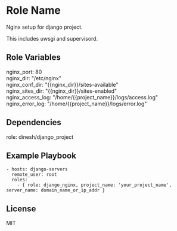 Role Name
=========

Nginx setup for django project.

This includes uwsgi and supervisord.

Role Variables
--------------

nginx_port: 80  
nginx_dir: "/etc/nginx"  
nginx_conf_dir: "{{nginx_dir}}/sites-available"  
nginx_sites_dir: "{{nginx_dir}}/sites-enabled"  
nginx_access_log: "/home/{{project_name}}/logs/access.log"  
nginx_error_log: "/home/{{project_name}}/logs/error.log"  

Dependencies
------------

role: dinesh/django_project  

Example Playbook
----------------

    - hosts: django-servers  
      remote_user: root
      roles:
        - { role: django_nginx, project_name: 'your_project_name', server_name: domain_name_or_ip_addr }


License
-------

MIT
